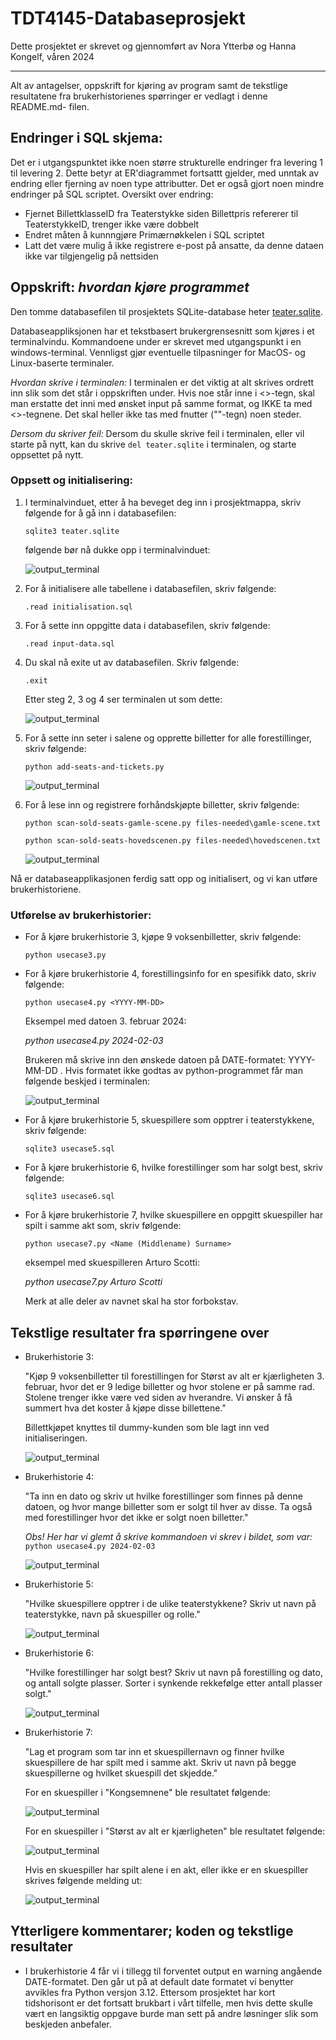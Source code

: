 # TDT4145-Databaseprosjekt

Dette prosjektet er skrevet og gjennomført av Nora Ytterbø og Hanna Kongelf, våren 2024

---

Alt av antagelser, oppskrift for kjøring av program samt de tekstlige resultatene fra brukerhistorienes spørringer er vedlagt i denne README.md- filen.

## Endringer i SQL skjema:
Det er i utgangspunktet ikke noen større strukturelle endringer fra levering 1 til levering 2. Dette betyr at ER'diagrammet fortsattt gjelder, med unntak av endring eller fjerning av noen type attributter. Det er også gjort noen mindre endringer på SQL scriptet.
Oversikt over endring:
- Fjernet BillettklasseID fra Teaterstykke siden Billettpris refererer til TeaterstykkeID, trenger ikke være dobbelt
- Endret måten å kunnngjøre Primærnøkkelen i SQL scriptet
- Latt det være mulig å ikke registrere e-post på ansatte, da denne dataen ikke var tilgjengelig på nettsiden

## Oppskrift: _hvordan kjøre programmet_

Den tomme databasefilen til prosjektets SQLite-database heter [teater.sqlite](teater.sqlite).

Databaseappliksjonen har et tekstbasert brukergrensesnitt som kjøres i et terminalvindu. Kommandoene under er skrevet med utgangspunkt i en windows-terminal. Vennligst gjør eventuelle tilpasninger for MacOS- og Linux-baserte terminaler.

_Hvordan skrive i terminalen:_
I terminalen er det viktig at alt skrives ordrett inn slik som det står i oppskriften under. Hvis noe står inne i <>-tegn, skal man erstatte det inni med ønsket input på samme format, og IKKE ta med <>-tegnene. Det skal heller ikke tas med fnutter (""-tegn) noen steder.

_Dersom du skriver feil:_
Dersom du skulle skrive feil i terminalen, eller vil starte på nytt, kan du skrive `del teater.sqlite` i terminalen, og starte oppsettet på nytt.

### Oppsett og initialisering:

1. I terminalvinduet, etter å ha beveget deg inn i prosjektmappa, skriv følgende for å gå inn i databasefilen:

   `sqlite3 teater.sqlite`

   følgende bør nå dukke opp i terminalvinduet:

   ![output_terminal](images/steg1.png)

2. For å initialisere alle tabellene i databasefilen, skriv følgende:

   `.read initialisation.sql`

3. For å sette inn oppgitte data i databasefilen, skriv følgende:

   `.read input-data.sql`

4. Du skal nå exite ut av databasefilen. Skriv følgende:

   `.exit`

   Etter steg 2, 3 og 4 ser terminalen ut som dette:

   ![output_terminal](images/steg2.png)

5. For å sette inn seter i salene og opprette billetter for alle forestillinger, skriv følgende:

   `python add-seats-and-tickets.py`

   ![output_terminal](images/steg3.png)

6. For å lese inn og registrere forhåndskjøpte billetter, skriv følgende:

   `python scan-sold-seats-gamle-scene.py files-needed\gamle-scene.txt`

   `python scan-sold-seats-hovedscenen.py files-needed\hovedscenen.txt`

   ![output_terminal](images/steg4.png)

Nå er databaseapplikasjonen ferdig satt opp og initialisert, og vi kan utføre brukerhistoriene.

### Utførelse av brukerhistorier:

- For å kjøre brukerhistorie 3, kjøpe 9 voksenbilletter, skriv følgende:

  `python usecase3.py`

- For å kjøre brukerhistorie 4, forestillingsinfo for en spesifikk dato, skriv følgende:

  `python usecase4.py <YYYY-MM-DD>`

  Eksempel med datoen 3. februar 2024:

  _python usecase4.py 2024-02-03_

  Brukeren må skrive inn den ønskede datoen på DATE-formatet: YYYY-MM-DD . Hvis formatet ikke godtas av python-programmet får man følgende beskjed i terminalen:

  ![output_terminal](images/usecase4error.png)

- For å kjøre brukerhistorie 5, skuespillere som opptrer i teaterstykkene, skriv følgende:

  `sqlite3 usecase5.sql`

- For å kjøre brukerhistorie 6, hvilke forestillinger som har solgt best, skriv følgende:

  `sqlite3 usecase6.sql`

- For å kjøre brukerhistorie 7, hvilke skuespillere en oppgitt skuespiller har spilt i samme akt som, skriv følgende:

  `python usecase7.py <Name (Middlename) Surname>`

  eksempel med skuespilleren Arturo Scotti:

  _python usecase7.py Arturo Scotti_

  Merk at alle deler av navnet skal ha stor forbokstav.

## Tekstlige resultater fra spørringene over

- Brukerhistorie 3:

  "Kjøp 9 voksenbilletter til forestillingen for Størst av alt er
  kjærligheten 3. februar, hvor det er 9 ledige billetter og hvor stolene er på
  samme rad. Stolene trenger ikke være ved siden av hverandre. Vi ønsker å få
  summert hva det koster å kjøpe disse billettene."

  Billettkjøpet knyttes til dummy-kunden som ble lagt inn ved initialiseringen.

  ![output_terminal](images/usecase3.png)

- Brukerhistorie 4:

  "Ta inn en dato og skriv ut hvilke forestillinger som finnes på denne datoen, og hvor mange billetter som er solgt til hver av disse. Ta også med forestillinger hvor det ikke er solgt noen billetter."
  
  _Obs! Her har vi glemt å skrive kommandoen vi skrev i bildet, som var:_ `python usecase4.py 2024-02-03`

  ![output_terminal](images/usecase4.png)

- Brukerhistorie 5:

  "Hvilke skuespillere opptrer i de ulike teaterstykkene? Skriv ut navn på teaterstykke, navn på skuespiller og rolle."

  ![output_terminal](images/usecase5.png)

- Brukerhistorie 6:

  "Hvilke forestillinger har solgt best? Skriv ut navn på forestilling og dato, og antall solgte plasser. Sorter i synkende rekkefølge etter antall plasser solgt."

  ![output_terminal](images/usecase6.png)

- Brukerhistorie 7:

  "Lag et program som tar inn et skuespillernavn og finner hvilke skuespillere de har spilt med i samme akt. Skriv ut navn på begge skuespillerne og hvilket skuespill det skjedde."

  For en skuespiller i "Kongsemnene" ble resultatet følgende:

  ![output_terminal](images/usecase7v1.png)

  For en skuespiller i "Størst av alt er kjærligheten" ble resultatet følgende:

  ![output_terminal](images/usecase7v2.png)

  Hvis en skuespiller har spilt alene i en akt, eller ikke er en skuespiller skrives følgende melding ut:

  ![output_terminal](images/usecase7error.png)

## Ytterligere kommentarer; koden og tekstlige resultater

- I brukerhistorie 4 får vi i tillegg til forventet output en warning angående DATE-formatet. Den går ut på at default date formatet vi benytter avvikles fra Python versjon 3.12. Ettersom prosjektet har kort tidshorisont er det fortsatt brukbart i vårt tilfelle, men hvis dette skulle vært en langsiktig oppgave burde man sett på andre løsninger slik som beskjeden anbefaler.
